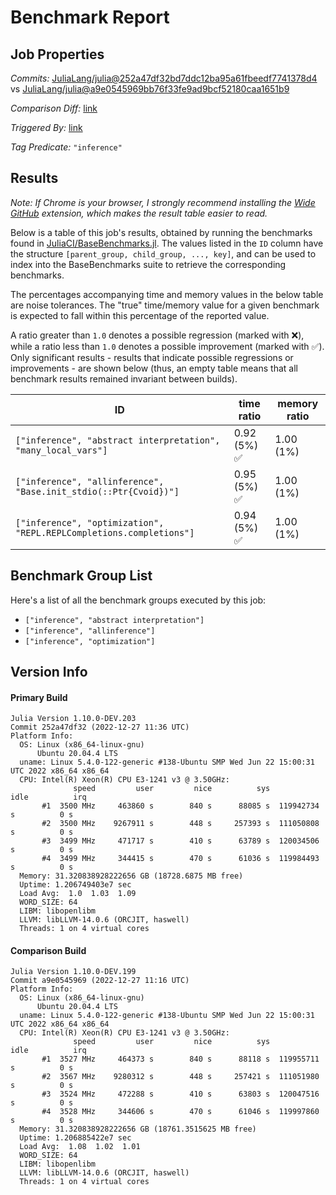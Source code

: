 # Benchmark Report

## Job Properties

*Commits:* [JuliaLang/julia@252a47df32bd7ddc12ba95a61fbeedf7741378d4](https://github.com/JuliaLang/julia/commit/252a47df32bd7ddc12ba95a61fbeedf7741378d4) vs [JuliaLang/julia@a9e0545969bb76f33fe9ad9bcf52180caa1651b9](https://github.com/JuliaLang/julia/commit/a9e0545969bb76f33fe9ad9bcf52180caa1651b9)

*Comparison Diff:* [link](https://github.com/JuliaLang/julia/compare/a9e0545969bb76f33fe9ad9bcf52180caa1651b9..252a47df32bd7ddc12ba95a61fbeedf7741378d4)

*Triggered By:* [link](https://github.com/JuliaLang/julia/pull/47994#issuecomment-1365839653)

*Tag Predicate:* `"inference"`

## Results

*Note: If Chrome is your browser, I strongly recommend installing the [Wide GitHub](https://chrome.google.com/webstore/detail/wide-github/kaalofacklcidaampbokdplbklpeldpj?hl=en)
extension, which makes the result table easier to read.*

Below is a table of this job's results, obtained by running the benchmarks found in
[JuliaCI/BaseBenchmarks.jl](https://github.com/JuliaCI/BaseBenchmarks.jl). The values
listed in the `ID` column have the structure `[parent_group, child_group, ..., key]`,
and can be used to index into the BaseBenchmarks suite to retrieve the corresponding
benchmarks.

The percentages accompanying time and memory values in the below table are noise tolerances. The "true"
time/memory value for a given benchmark is expected to fall within this percentage of the reported value.

A ratio greater than `1.0` denotes a possible regression (marked with :x:), while a ratio less
than `1.0` denotes a possible improvement (marked with :white_check_mark:). Only significant results - results
that indicate possible regressions or improvements - are shown below (thus, an empty table means that all
benchmark results remained invariant between builds).

| ID | time ratio | memory ratio |
|----|------------|--------------|
| `["inference", "abstract interpretation", "many_local_vars"]` | 0.92 (5%) :white_check_mark: | 1.00 (1%)  |
| `["inference", "allinference", "Base.init_stdio(::Ptr{Cvoid})"]` | 0.95 (5%) :white_check_mark: | 1.00 (1%)  |
| `["inference", "optimization", "REPL.REPLCompletions.completions"]` | 0.94 (5%) :white_check_mark: | 1.00 (1%)  |

## Benchmark Group List

Here's a list of all the benchmark groups executed by this job:

- `["inference", "abstract interpretation"]`
- `["inference", "allinference"]`
- `["inference", "optimization"]`

## Version Info

#### Primary Build

```
Julia Version 1.10.0-DEV.203
Commit 252a47df32 (2022-12-27 11:36 UTC)
Platform Info:
  OS: Linux (x86_64-linux-gnu)
      Ubuntu 20.04.4 LTS
  uname: Linux 5.4.0-122-generic #138-Ubuntu SMP Wed Jun 22 15:00:31 UTC 2022 x86_64 x86_64
  CPU: Intel(R) Xeon(R) CPU E3-1241 v3 @ 3.50GHz: 
              speed         user         nice          sys         idle          irq
       #1  3500 MHz     463860 s        840 s      88085 s  119942734 s          0 s
       #2  3500 MHz    9267911 s        448 s     257393 s  111050808 s          0 s
       #3  3499 MHz     471717 s        410 s      63789 s  120034506 s          0 s
       #4  3499 MHz     344415 s        470 s      61036 s  119984493 s          0 s
  Memory: 31.320838928222656 GB (18728.6875 MB free)
  Uptime: 1.206749403e7 sec
  Load Avg:  1.0  1.03  1.09
  WORD_SIZE: 64
  LIBM: libopenlibm
  LLVM: libLLVM-14.0.6 (ORCJIT, haswell)
  Threads: 1 on 4 virtual cores

```

#### Comparison Build

```
Julia Version 1.10.0-DEV.199
Commit a9e0545969 (2022-12-27 11:16 UTC)
Platform Info:
  OS: Linux (x86_64-linux-gnu)
      Ubuntu 20.04.4 LTS
  uname: Linux 5.4.0-122-generic #138-Ubuntu SMP Wed Jun 22 15:00:31 UTC 2022 x86_64 x86_64
  CPU: Intel(R) Xeon(R) CPU E3-1241 v3 @ 3.50GHz: 
              speed         user         nice          sys         idle          irq
       #1  3527 MHz     464373 s        840 s      88118 s  119955711 s          0 s
       #2  3567 MHz    9280312 s        448 s     257421 s  111051980 s          0 s
       #3  3524 MHz     472288 s        410 s      63803 s  120047516 s          0 s
       #4  3528 MHz     344606 s        470 s      61046 s  119997860 s          0 s
  Memory: 31.320838928222656 GB (18761.3515625 MB free)
  Uptime: 1.206885422e7 sec
  Load Avg:  1.08  1.02  1.01
  WORD_SIZE: 64
  LIBM: libopenlibm
  LLVM: libLLVM-14.0.6 (ORCJIT, haswell)
  Threads: 1 on 4 virtual cores

```
